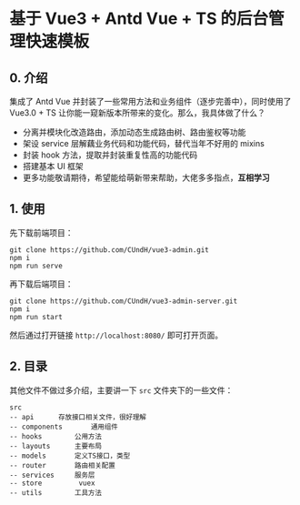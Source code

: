 # 基于 Vue3 + Antd Vue + TS 的后台管理快速模板

## 0. 介绍

集成了 Antd Vue 并封装了一些常用方法和业务组件（逐步完善中），同时使用了 Vue3.0 + TS 让你能一窥新版本所带来的变化。那么，我具体做了什么？

* 分离并模块化改造路由，添加动态生成路由树、路由鉴权等功能
* 架设 service 层解藕业务代码和功能代码，替代当年不好用的 mixins
* 封装 hook 方法，提取并封装重复性高的功能代码
* 搭建基本 UI 框架
* 更多功能敬请期待，希望能给萌新带来帮助，大佬多多指点，**互相学习**

## 1. 使用

先下载前端项目：

```
git clone https://github.com/CUndH/vue3-admin.git
npm i
npm run serve
```

再下载后端项目：

```
git clone https://github.com/CUndH/vue3-admin-server.git
npm i
npm run start
```

然后通过打开链接 `http://localhost:8080/` 即可打开页面。

## 2. 目录

其他文件不做过多介绍，主要讲一下 `src` 文件夹下的一些文件：

```
src
-- api		存放接口相关文件，很好理解
-- components		通用组件
-- hooks		公用方法
-- layouts		主要布局
-- models		定义TS接口，类型
-- router		路由相关配置
-- services		服务层
-- store		 vuex
-- utils		工具方法
```
